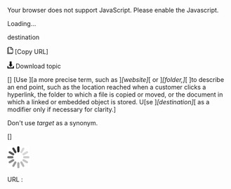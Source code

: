 Your browser does not support JavaScript. Please enable the Javascript.

Loading...

destination

![Copy URL](destination_files/Copy.png) [Copy URL]

![Download](destination_files/Download.png)
Download topic

[]
[Use ][a more precise term, such as ]*[website]*[ or ]*[folder,]*[ ]to describe an end point, such as the location reached when a customer clicks a hyperlink, the folder to which a file is copied or moved, or the document in which a linked or embedded object is stored. U[se ]*[destination]*[ as a modifier only if necessary for clarity.]

Don't use *target* as a synonym.

[]

![In progress](destination_files/activity-large.gif)

URL :


